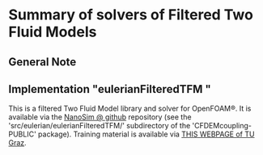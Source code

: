 Summary of solvers of Filtered Two Fluid Models
=======================================

General Note
------------------------------


Implementation "eulerianFilteredTFM "
--------------------------------
This is a filtered Two Fluid Model library and solver for OpenFOAM®. It is available via the [NanoSim @ github](https://github.com/NanoSim/) repository (see the 'src/eulerian/eulerianFilteredTFM/' subdirectory of the 'CFDEMcoupling-PUBLIC' package). Training material is available via [THIS WEBPAGE of TU Graz](https://www.tugraz.at/en/institutes/ippt/downloads-software/).
